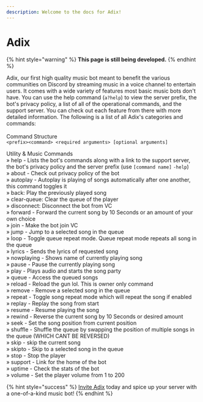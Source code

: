 ```yaml
---
description: Welcome to the docs for Adix!
---
```


# Adix

{% hint style="warning" %}
**This page is still being developed.**
{% endhint %}

Adix, our first high quality music bot meant to benefit the various communities on Discord by streaming music in a voice channel to entertain users. It comes with a wide variety of features most basic music bots don't have. You can use the help command (`a?help`) to view the server prefix, the bot's privacy policy, a list of all of the operational commands, and the support server. You can check out each feature from there with more detailed information. The following is a list of all Adix's categories and commands:\
\
Command Structure\
`<prefix><command> <required arguments> [optional arguments]`

Utility & Music Commands \
» help - Lists the bot's commands along with a link to the support server, the bot's privacy policy and the server prefix (use `[command name]` `-help`)\
» about - Check out privacy policy of the bot\
» autoplay - Autoplay is playing of songs automatically after one another, this command toggles it\
» back: Play the previously played song\
» clear-queue: Clear the queue of the player\
» disconnect: Disconnect the bot from VC\
» forward - Forward the current song by 10 Seconds or an amount of your own choice\
» join - Make the bot join VC\
» jump - Jump to a selected song in the queue\
» loop - Toggle queue repeat mode. Queue repeat mode repeats all song in the queue\
» lyrics - Sends the lyrics of requested song\
» nowplaying - Shows name of currently playing song\
» pause - Pause the currently playing song\
» play - Plays audio and starts the song party\
» queue - Access the queued songs\
» reload - Reload the gun lol. This is owner only command\
» remove - Remove a selected song in the queue\
» repeat - Toggle song repeat mode which will repeat the song if enabled\
» replay - Replay the song from start\
» resume - Resume playing the song\
» rewind - Reverse the current song by 10 Seconds or desired amount\
» seek - Set the song position from current position\
» shuffle - Shuffle the queue by swapping the position of multiple songs in the queue (WHICH CANT BE REVERSED)\
» skip - skip the current song\
» skipto - Skip to a selected song in the queue\
» stop - Stop the player \
» support - Link for the home of the bot\
» uptime - Check the stats of the bot\
» volume - Set the player volume from 1 to 200

{% hint style="success" %}
[Invite Adix](https://matrixdev.xyz/invite/adix) today and spice up your server with a one-of-a-kind music bot!
{% endhint %}
